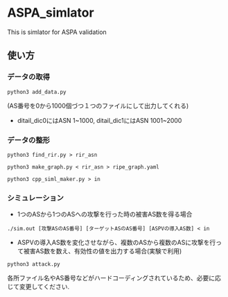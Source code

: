 # ASPA_simlator
This is simlator for ASPA validation

## 使い方
### データの取得

  `python3 add_data.py`
  
  (AS番号を0から1000個づつ１つのファイルにして出力してくれる)
  * ditail_dic0にはASN 1~1000, ditail_dic1にはASN 1001~2000
  
### データの整形

  `python3 find_rir.py > rir_asn`
  
  `python3 make_graph.py < rir_asn > ripe_graph.yaml`
  
  `python3 cpp_siml_maker.py > in`
  
### シミュレーション

  - 1つのASから1つのASへの攻撃を行った時の被害AS数を得る場合

  `./sim.out [攻撃ASのAS番号] [ターゲットASのAS番号] [ASPVの導入AS数] < in`
  
  
  
  - ASPVの導入AS数を変化させながら、複数のASから複数のASに攻撃を行って被害AS数を数え、有効性の値を出力する場合(実験で利用)

  `python3 attack.py`
  
各所ファイル名やAS番号などがハードコーディングされているため、必要に応じて変更してください.
